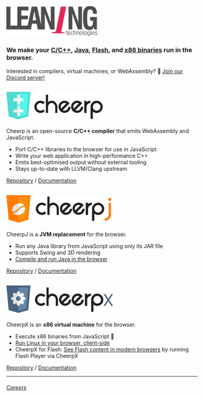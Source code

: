 <a href="https://leaningtech.com"><img alt="Leaning Technologies" src="/profile/company-logotype.svg" width="240" /></a>

### We make your [C/C++][cheerp], [Java][cheerpj], [Flash][cheerpx-flash], and [x86 binaries][webvm] run in the browser.

Interested in compilers, virtual machines, or WebAssembly? 👀 
[Join our Discord server!](https://discord.gg/qBMHpK9Kqv)


## [![Cheerp](/profile/cheerp-logotype.svg?6)][cheerp]

Cheerp is an open-source **C/C++ compiler** that emits WebAssembly and JavaScript. 

- Port C/C++ libraries to the browser for use in JavaScript
- Write your web application in high-performance C++
- Emits best-optimised output without external tooling
- Stays up-to-date with LLVM/Clang upstream

[Repository][cheerp] / [Documentation](https://docs.leaningtech.com/cheerp/) 


## [![CheerpJ](/profile/cheerpj-logotype.svg?7)][cheerpj]

CheerpJ is a **JVM replacement** for the browser.

- Run any Java library from JavaScript using only its JAR file
- Supports Swing and 3D rendering
- [Compile and run Java in the browser](https://javafiddle.leaningtech.com/)

[Repository][cheerpj] / [Documentation](https://docs.leaningtech.com/cheerpj/) 


## [![CheerpX](/profile/cheerpx-logotype.svg?7)][webvm]

CheerpX is an **x86 virtual machine** for the browser.

- Execute x86 binaries from JavaScript 🤯
- [Run Linux in your browser, client-side][webvm]
- CheerpX for Flash: [See Flash content in modern browsers][cheerpx-flash] by running Flash Player via CheerpX

[Repository][cheerpj] / [Documentation](https://docs.leaningtech.com/cheerpx/) 


---

###### [Careers](https://leaningtech.freshteam.com/jobs)

[cheerp]: https://github.com/leaningtech/cheerp-meta
[cheerpj]: https://github.com/leaningtech/cheerpj-meta
[webvm]: https://github.com/leaningtech/webvm
[cheerpx-flash]: https://docs.leaningtech.com/cheerpx-for-flash/
